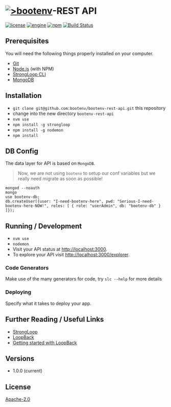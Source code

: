 # [![>bootenv](http://bootenv.com/img/logo-light-transparent-readme-files.png)](http://bootenv.com)-REST API

[![license](https://img.shields.io/badge/license-Apache_2.0-blue.svg)]()
[![engine](https://img.shields.io/badge/iojs-v2.1.0-yellow.svg)]()
[![npm](https://img.shields.io/npm/v/npm.svg)]()
[![Build Status](https://travis-ci.org/bootenv/bootenv-rest-api.svg?branch=master)](https://travis-ci.org/bootenv/bootenv-rest-api)

## Prerequisites

You will need the following things properly installed on your computer.

* [Git](http://git-scm.com/)
* [Node.js](http://nodejs.org/) (with NPM)
* [StrongLoop CLI](https://strongloop.com/)
* [MongoDB](https://www.mongodb.org/)

## Installation

* `git clone git@github.com:bootenv/bootenv-rest-api.git` this repository
* change into the new directory `bootenv-rest-api`
* `nvm use`
* `npm install -g strongloop`
* `npm install -g nodemon`
* `npm install`

## DB Config

The data layer for API is based on `MongoDB`.

> Now, we are not using `bootenv` to setup our conf variables but we really need migrate as soon as possible!

```
mongod --noauth
mongo
use bootenv-db;
db.createUser({user: "I-need-bootenv-here", pwd: "Serious-I-need-bootenv-here-NOW!", roles: [ { role: "userAdmin", db: "bootenv-db" } ]});
```

## Running / Development

* `nvm use`
* `nodemon`
* Visit your API status at [http://localhost:3000](http://localhost:3000).
* To explore your API visit [http://localhost:3000/explorer](http://localhost:3000/explorer).

### Code Generators

Make use of the many generators for code, try `slc --help` for more details

### Deploying

Specify what it takes to deploy your app.

## Further Reading / Useful Links

* [StrongLoop](https://strongloop.com/)
* [LoopBack](http://docs.strongloop.com/display/public/LB/LoopBack)
* [Getting started with LoopBack](http://docs.strongloop.com/display/public/LB/Getting+started+with+LoopBack)

## Versions
 
 - 1.0.0 (current)

## License

[Apache-2.0](LICENSE)
